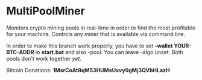 # MultiPoolMiner
Monitors crypto mining pools in real-time in order to find the most profitable for your machine. Controls any miner that is available via command line. 

In order to make this branch work properly, you have to set **-wallet YOUR-BTC-ADDR** in **start.bat** and also -pool. You can leave -algo unset. Both pools don't work together *yet*.

Bitcoin Donations: **1MsrCoAt8qM53HUMsUxvy9gMj3QVbHLazH**
